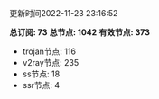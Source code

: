更新时间2022-11-23 23:16:52

**总订阅: 73**
**总节点: 1042**
**有效节点: 373**
- trojan节点: 116
- v2ray节点: 235
- ss节点: 18
- ssr节点: 4
